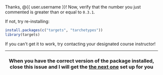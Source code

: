 Thanks,  @{{ user.username }}! Now, verify that the number you just commented is greater than or equal to `0.3.1`. 

If not, try re-installing:

```r
install.packages(c("targets", "tarchetypes"))
library(targets)
```

If you can't get it to work, try contacting your designated course instructor!

<hr><h3 align="center">When you have the correct version of the package installed, close this issue and I will get the <a href="{{ repoUrl }}/issues">the next one</a> set up for you</h3>
